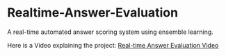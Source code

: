 # Realtime-Answer-Evaluation
A real-time automated answer scoring system using ensemble learning.

Here is a Video explaining the project: [Real-time Answer Evaluation Video](https://www.youtube.com/watch?v=jbRdNlOVU04)
